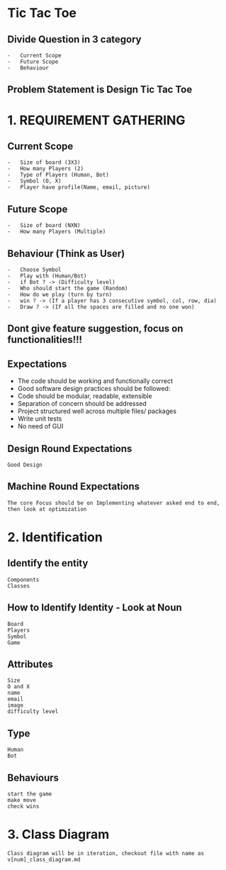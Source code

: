 # Tic Tac Toe


##   Divide Question in 3 category
    -   Current Scope 
    -   Future Scope 
    -   Behaviour


## Problem Statement is Design Tic Tac Toe

# 1. REQUIREMENT GATHERING

## Current Scope 
    -   Size of board (3X3)
    -   How many Players (2)
    -   Type of Players (Human, Bot)
    -   Symbol (O, X)
    -   Player have profile(Name, email, picture)

## Future Scope 
    -   Size of board (NXN)
    -   How many Players (Multiple)

## Behaviour (Think as User)
    -   Choose Symbol 
    -   Play with (Human/Bot)
    -   if Bot ? -> (Difficulty level)
    -   Who should start the game (Random)
    -   How do we play (turn by turn)
    -   win ? -> (If a player has 3 consecutive symbol, col, row, dia)
    -   Draw ? -> (If all the spaces are filled and no one won)

## Dont give feature suggestion, focus on functionalities!!!


## Expectations
* The code should be working and functionally correct
* Good software design practices should be followed:
* Code should be modular, readable, extensible
* Separation of concern should be addressed
* Project structured well across multiple files/ packages
* Write unit tests
* No need of GUI

## Design Round Expectations
    Good Design 

## Machine Round Expectations
    The core Focus should be on Implementing whatever asked end to end, then look at optimization

# 2. Identification

## Identify the entity
    Components 
    Classes 

## How to Identify Identity - Look at Noun
    Board 
    Players 
    Symbol
    Game

## Attributes 
    Size 
    O and X 
    name
    email
    image 
    difficulty level 

## Type 
    Human
    Bot

## Behaviours 
    start the game 
    make move 
    check wins

# 3. Class Diagram
    Class diagram will be in iteration, checkout file with name as v[num]_class_diagram.md
